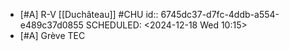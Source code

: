 - [#A] R-V [[Duchâteau]] #CHU 
  id:: 6745dc37-d7fc-4ddb-a554-e489c37d0855
  SCHEDULED: <2024-12-18 Wed 10:15>
- [#A] Grève TEC